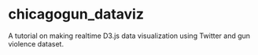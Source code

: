 # chicagogun_dataviz
A tutorial on making realtime D3.js data visualization using Twitter and gun violence dataset.
